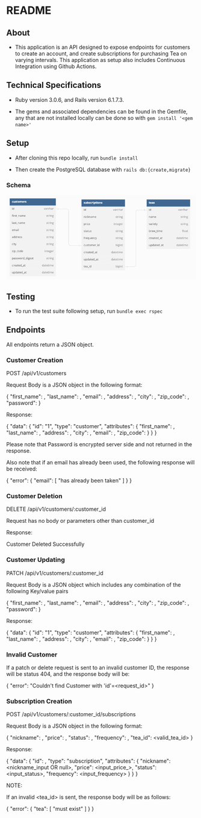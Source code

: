 # README

## About

* This application is an API designed to expose endpoints for customers to create an account, and create subscriptions for purchasing Tea on varying intervals. This application as setup also includes Continuous Integration using Github Actions.

## Technical Specifications

* Ruby version 3.0.6, and Rails version 6.1.7.3.

* The gems and associated dependencies can be found in the Gemfile, any that are not installed locally can be done so with `gem install '<gem name>'`

## Setup

* After cloning this repo locally, run `bundle install`

* Then create the PostgreSQL database with `rails db:{create,migrate}`

### Schema
<div align="center">
  <img src="https://github.com/BRohrig/Tea_API/blob/main/Screen%20Shot%202023-04-12%20at%205.23.07%20PM.png"
  alt="Profile" width="1280">
</div>

## Testing

* To run the test suite following setup, run `bundle exec rspec`

## Endpoints

All endpoints return a JSON object.

### Customer Creation

POST /api/v1/customers

Request Body is a JSON object in the following format:

{
"first_name": <string>,
"last_name": <string>,
"email": <string>,
"address": <string>,
"city": <string>,
"zip_code": <integer>,
"password": <string>
}

Response:

{
    "data": {
        "id": "1",
        "type": "customer",
        "attributes": {
            "first_name": <string>,
            "last_name": <string>,
            "address": <string>,
            "city": <string>,
            "email": <string>,
            "zip_code": <integer>
        }
    }
}

Please note that Password is encrypted server side and not returned in the response.

Also note that if an email has already been used, the following response will be received:

{
    "error": {
        "email": [
            "has already been taken"
        ]
    }
}

### Customer Deletion

DELETE /api/v1/customers/:customer_id

Request has no body or parameters other than customer_id

Response: 

Customer Deleted Successfully

### Customer Updating

PATCH /api/v1/customers/:customer_id

Request Body is a JSON object which includes any combination of the following Key/value pairs

{
"first_name": <string>,
"last_name": <string>,
"email": <string>,
"address": <string>,
"city": <string>,
"zip_code": <integer>,
"password": <string>
}

Response:

{
    "data": {
        "id": "1",
        "type": "customer",
        "attributes": {
            "first_name": <string>,
            "last_name": <string>,
            "address": <string>,
            "city": <string>,
            "email": <string>,
            "zip_code": <integer>
        }
    }
}

### Invalid Customer

If a patch or delete request is sent to an invalid customer ID, the response will be status 404, and the response body will be:

{
  "error": "Couldn't find Customer with 'id'=<request_id>"
}

### Subscription Creation

POST /api/v1/customers/:customer_id/subscriptions

Request Body is a JSON object in the following format:

{
    "nickname": <string>, <OPTIONAL>
    "price": <float>,
    "status": <string>, 
    "frequency": <string>,
    "tea_id": <valid_tea_id>
}

Response:

{
    "data": {
        "id": <id>,
        "type": "subscription",
        "attributes": {
            "nickname": <nickname_input OR null>,
            "price": <input_price_>,
            "status": <input_status>,
            "frequency": <input_frequency>
        }
    }
}

NOTE:

If an invalid <tea_id> is sent, the response body will be as follows:

{
    "error": {
        "tea": [
            "must exist"
        ]
    }
}